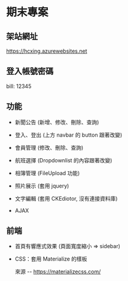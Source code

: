 # 期末專案

## 架站網址
https://hcxing.azurewebsites.net

## 登入帳號密碼
bill: 12345

## 功能

* 新聞公告 (新增、修改、刪除、查詢)

* 登入、登出 (上方 navbar 的 button 跟著改變)

* 會員管理 (修改、刪除、查詢)

* 航班選擇 (Dropdownlist 的內容跟著改變)

* 相簿管理 (FileUpload 功能)

* 照片展示 (套用 jquery)

* 文字編輯 (套用 CKEdiotor, 沒有連接資料庫)

* AJAX 

## 前端

* 首頁有響應式效果 (頁面寬度縮小 => sidebar)

* CSS：套用 Materialize 的樣板

    來源 -- https://materializecss.com/
